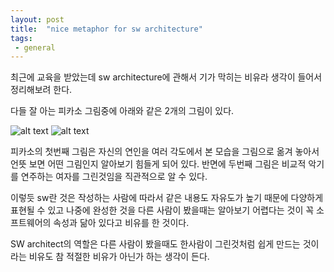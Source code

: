 ```yaml
---
layout: post
title:  "nice metaphor for sw architecture"
tags:
 - general
---
```


최근에 교육을 받았는데 sw architecture에 관해서 기가 막히는 비유라 생각이 들어서 정리해보려 한다.

다들 잘 아는 피카소 그림중에 아래와 같은 2개의 그림이 있다. 

![alt text](/images/eva.jpg "nude It's eva")
![alt text](/images/mandolin.jpg "womain playing mandarin")

피카소의 첫번째 그림은 자신의 연인을 여러 각도에서 본 모습을 그림으로 옮겨 놓아서 언뜻 보면 어떤 그림인지 알아보기 힘들게 되어 있다. 반면에 두번째 그림은 비교적 악기를 연주하는 여자를 그린것임을 직관적으로 알 수 있다. 

이렇듯 sw란 것은 작성하는 사람에 따라서 같은 내용도 자유도가 높기 때문에 다양하게 표현될 수 있고 나중에 완성한 것을 다른 사람이 봤을때는 알아보기 어렵다는 것이 꼭 소프트웨어의 속성과 닮아 있다고 비유를 한 것이다. 

SW architect의 역할은 다른 사람이 봤을때도 한사람이 그린것처럼 쉽게 만드는 것이라는 비유도 참 적절한 비유가 아닌가 하는 생각이 든다. 

